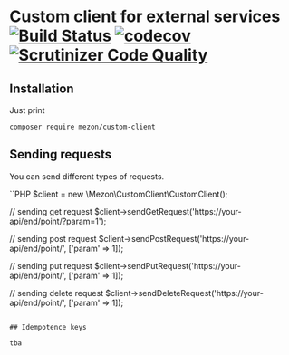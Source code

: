 # Custom client for external services [![Build Status](https://travis-ci.com/alexdodonov/mezon-custom-client.svg?branch=master)](https://travis-ci.com/alexdodonov/mezon-custom-client) [![codecov](https://codecov.io/gh/alexdodonov/mezon-custom-client/branch/master/graph/badge.svg)](https://codecov.io/gh/alexdodonov/mezon-custom-client) [![Scrutinizer Code Quality](https://scrutinizer-ci.com/g/alexdodonov/mezon-custom-client/badges/quality-score.png?b=master)](https://scrutinizer-ci.com/g/alexdodonov/mezon-custom-client/?branch=master)

## Installation

Just print

```
composer require mezon/custom-client
```

## Sending requests

You can send different types of requests.

``PHP
$client = new \Mezon\CustomClient\CustomClient();

// sending get request
$client->sendGetRequest('https://your-api/end/point/?param=1');

// sending post request
$client->sendPostRequest('https://your-api/end/point/', ['param' => 1]);

// sending put request
$client->sendPutRequest('https://your-api/end/point/', ['param' => 1]);

// sending delete request
$client->sendDeleteRequest('https://your-api/end/point/', ['param' => 1]);
```

## Idempotence keys

tba